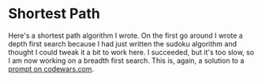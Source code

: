 # Shortest Path

Here's a shortest path algorithm I wrote. On the first go around I wrote a depth
first search because I had just written the sudoku algorithm and thought I could
tweak it a bit to work here. I succeeded, but it's too slow, so I am now working
on a breadth first search. This is, again, a solution to a
[prompt on codewars.com](https://www.codewars.com/kata/59669eba1b229e32a300001a/train/python).

